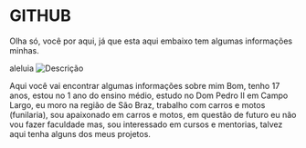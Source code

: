 # GITHUB

Olha só, você por aqui, já que esta aqui embaixo tem algumas informações minhas.

aleluia
![Descrição](https://i.pinimg.com/originals/69/1b/df/691bdfd167941fc16056d2bd3f489795.jpg)

Aqui você vai encontrar algumas informações sobre mim
Bom, tenho 17 anos, estou no 1 ano do ensino médio, estudo no Dom Pedro II em Campo Largo, eu moro na região de São Braz, trabalho com carros e motos (funilaria), sou apaixonado em carros e motos, em questão de futuro eu não vou fazer faculdade mas, sou interessado em cursos e mentorias, talvez aqui tenha alguns dos meus projetos.
